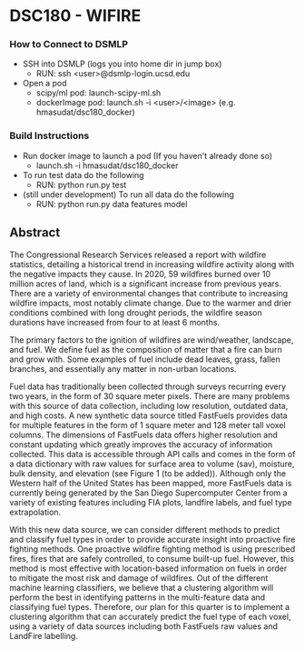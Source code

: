 # DSC180 - WIFIRE

### **How to Connect to DSMLP**
- SSH into DSMLP (logs you into home dir in jump box)
  - RUN: ssh \<user>@dsmlp-login.ucsd.edu
- Open a pod
  - scipy/ml pod: launch-scipy-ml.sh
  - dockerImage pod: launch.sh -i \<user>/\<image>  (e.g. hmasudat/dsc180_docker)

### **Build Instructions**
- Run docker image to launch a pod (If you haven't already done so)
  - launch.sh -i hmasudat/dsc180_docker
- To run test data do the following
  - RUN: python run.py test
- (still under development) To run all data do the following
  - RUN: python run.py data features model

## Abstract

The Congressional Research Services released a report with wildfire statistics, detailing a historical trend in increasing wildfire activity along with the negative impacts they cause. In 2020, 59 wildfires burned over 10 million acres of land, which is a significant increase from previous years. There are a variety of environmental changes that contribute to increasing wildfire impacts, most notably climate change. Due to the warmer and drier conditions combined with long drought periods, the wildfire season durations have increased from four to at least 6 months.

The primary factors to the ignition of wildfires are wind/weather, landscape, and fuel. We define fuel as the composition of matter that a fire can burn and grow with. Some examples of fuel include dead leaves, grass, fallen branches, and essentially any matter in non-urban locations.

Fuel data has traditionally been collected through surveys recurring every two years, in the form of 30 square meter pixels. There are many problems with this source of data collection, including low resolution, outdated data, and high costs. A new synthetic data source titled FastFuels provides data for multiple features in the form of 1 square meter and 128 meter tall voxel columns. The dimensions of FastFuels data offers higher resolution and constant updating which greatly improves the accuracy of information collected. This data is accessible through API calls and comes in the form of a data dictionary with raw values for surface area to volume (sav), moisture, bulk density, and elevation (see Figure 1 (to be added)). Although only the Western half of the United States has been mapped, more FastFuels data is currently being generated by the San Diego Supercomputer Center from a variety of existing features including FIA plots, landfire labels, and fuel type extrapolation.

With this new data source, we can consider different methods to predict and classify fuel types in order to provide accurate insight into proactive fire fighting methods. One proactive wildfire fighting method is using prescribed fires, fires that are safely controlled, to consume built-up fuel. However, this method is most effective with location-based information on fuels in order to mitigate the most risk and damage of wildfires.
Out of the different machine learning classifiers, we believe that a clustering algorithm will perform the best in identifying patterns in the multi-feature data and classifying fuel types. Therefore, our plan for this quarter is to implement a clustering algorithm that can accurately predict the fuel type of each voxel, using a variety of data sources including both FastFuels raw values and LandFire labelling.
